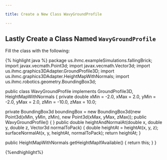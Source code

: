 ```yaml
---

title: Create a New Class WavyGroundProfile

---
```


## Lastly Create a Class Named `WavyGroundProfile`
   Fill the class with the following:

{% highlight java %}
package us.ihmc.exampleSimulations.fallingBrick;
import javax.vecmath.Point3d;
import javax.vecmath.Vector3d;
import us.ihmc.graphics3DAdapter.GroundProfile3D;
import us.ihmc.graphics3DAdapter.HeightMapWithNormals;
import us.ihmc.robotics.geometry.BoundingBox3d;
 
public class WavyGroundProfile implements GroundProfile3D, HeightMapWithNormals
{
   private double xMin = -2.0, xMax = 2.0, yMin = -2.0, yMax = 2.0, zMin = -10.0, zMax = 10.0;
    
   private BoundingBox3d boundingBox = new BoundingBox3d(new Point3d(xMin, yMin, zMin), new Point3d(xMax, yMax, zMax));
   public WavyGroundProfile()
   {
   }
   public double heightAndNormalAt(double x, double y, double z, Vector3d normalToPack)
   {
      double heightAt = heightAt(x, y, z);
      surfaceNormalAt(x, y, heightAt, normalToPack);
      return heightAt;
   }
    
   public HeightMapWithNormals getHeightMapIfAvailable()
   {
      return this;
   }
}

{%endhighlight%}